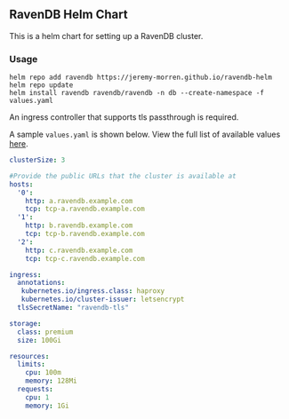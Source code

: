 ﻿## RavenDB Helm Chart

This is a helm chart for setting up a RavenDB cluster. 

### Usage

```shell
helm repo add ravendb https://jeremy-morren.github.io/ravendb-helm
helm repo update
helm install ravendb ravendb/ravendb -n db --create-namespace -f values.yaml
```

An ingress controller that supports tls passthrough is required.

A sample `values.yaml` is shown below.  View the full list of available values [here](ravendb/values.yaml).

```yaml
clusterSize: 3

#Provide the public URLs that the cluster is available at
hosts:
  '0':
    http: a.ravendb.example.com
    tcp: tcp-a.ravendb.example.com
  '1':
    http: b.ravendb.example.com
    tcp: tcp-b.ravendb.example.com
  '2':
    http: c.ravendb.example.com
    tcp: tcp-c.ravendb.example.com

ingress:
  annotations:
   kubernetes.io/ingress.class: haproxy
   kubernetes.io/cluster-issuer: letsencrypt
  tlsSecretName: "ravendb-tls"

storage:
  class: premium
  size: 100Gi

resources:
  limits:
    cpu: 100m
    memory: 128Mi
  requests:
    cpu: 1
    memory: 1Gi
```

